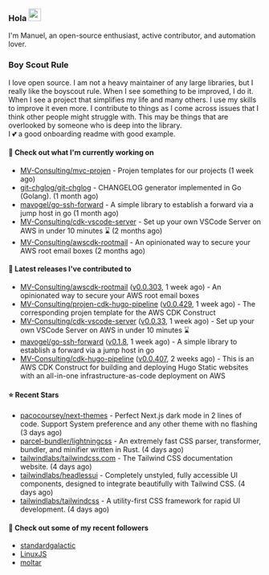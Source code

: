 ### Hola <img src="https://media.giphy.com/media/hvRJCLFzcasrR4ia7z/giphy.gif" width="25px">

I'm Manuel, an open-source enthusiast, active contributor, and automation lover.

### Boy Scout Rule

I love open source. I am not a heavy maintainer of any large libraries, but I really like the boyscout rule. 
When I see something to be improved, I do it. When I see a project
that simplifies my life and many others. I use my skills to improve it even more.
I contribute to things as I come across issues that I think other people might struggle with. 
This may be things that are overlooked by someone who is deep into the library.  
I 💕 a good onboarding readme with good example.



#### 👷 Check out what I'm currently working on

- [MV-Consulting/mvc-projen](https://github.com/MV-Consulting/mvc-projen) - Projen templates for our projects (1 week ago)
- [git-chglog/git-chglog](https://github.com/git-chglog/git-chglog) - CHANGELOG generator implemented in Go (Golang). (1 month ago)
- [mavogel/go-ssh-forward](https://github.com/mavogel/go-ssh-forward) - A simple library to establish a forward via a jump host in go (1 month ago)
- [MV-Consulting/cdk-vscode-server](https://github.com/MV-Consulting/cdk-vscode-server) - Set up your own VSCode Server on AWS in under 10 minutes ⌛️ (2 months ago)
- [MV-Consulting/awscdk-rootmail](https://github.com/MV-Consulting/awscdk-rootmail) - An opinionated way to secure your AWS root email boxes (2 months ago)

#### 🔭 Latest releases I've contributed to

- [MV-Consulting/awscdk-rootmail](https://github.com/MV-Consulting/awscdk-rootmail) ([v0.0.303](https://github.com/MV-Consulting/awscdk-rootmail/releases/tag/v0.0.303), 1 week ago) - An opinionated way to secure your AWS root email boxes
- [MV-Consulting/projen-cdk-hugo-pipeline](https://github.com/MV-Consulting/projen-cdk-hugo-pipeline) ([v0.0.429](https://github.com/MV-Consulting/projen-cdk-hugo-pipeline/releases/tag/v0.0.429), 1 week ago) - The corresponding projen template for the AWS CDK Construct
- [MV-Consulting/cdk-vscode-server](https://github.com/MV-Consulting/cdk-vscode-server) ([v0.0.33](https://github.com/MV-Consulting/cdk-vscode-server/releases/tag/v0.0.33), 1 week ago) - Set up your own VSCode Server on AWS in under 10 minutes ⌛️
- [mavogel/go-ssh-forward](https://github.com/mavogel/go-ssh-forward) ([v0.1.8](https://github.com/mavogel/go-ssh-forward/releases/tag/v0.1.8), 1 week ago) - A simple library to establish a forward via a jump host in go
- [MV-Consulting/cdk-hugo-pipeline](https://github.com/MV-Consulting/cdk-hugo-pipeline) ([v0.0.407](https://github.com/MV-Consulting/cdk-hugo-pipeline/releases/tag/v0.0.407), 2 weeks ago) - This is an AWS CDK Construct for building and deploying Hugo Static websites with an all-in-one infrastructure-as-code deployment on AWS

#### ⭐ Recent Stars

- [pacocoursey/next-themes](https://github.com/pacocoursey/next-themes) - Perfect Next.js dark mode in 2 lines of code. Support System preference and any other theme with no flashing (3 days ago)
- [parcel-bundler/lightningcss](https://github.com/parcel-bundler/lightningcss) - An extremely fast CSS parser, transformer, bundler, and minifier written in Rust. (4 days ago)
- [tailwindlabs/tailwindcss.com](https://github.com/tailwindlabs/tailwindcss.com) - The Tailwind CSS documentation website. (4 days ago)
- [tailwindlabs/headlessui](https://github.com/tailwindlabs/headlessui) - Completely unstyled, fully accessible UI components, designed to integrate beautifully with Tailwind CSS. (4 days ago)
- [tailwindlabs/tailwindcss](https://github.com/tailwindlabs/tailwindcss) - A utility-first CSS framework for rapid UI development. (4 days ago)

#### 👯 Check out some of my recent followers

- [standardgalactic](https://github.com/standardgalactic)
- [LinuxJS](https://github.com/LinuxJS)
- [moltar](https://github.com/moltar)




